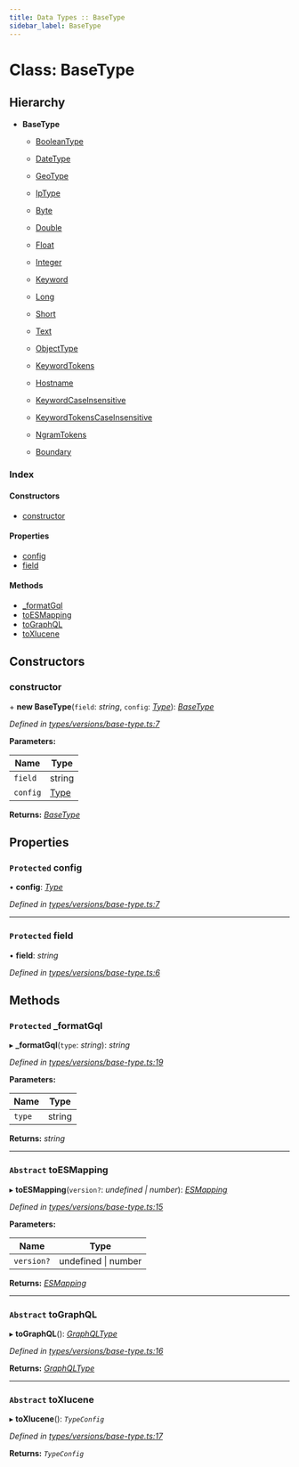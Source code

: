 ```yaml
---
title: Data Types :: BaseType
sidebar_label: BaseType
---
```


# Class: BaseType

## Hierarchy

* **BaseType**

  * [BooleanType](booleantype.md)

  * [DateType](datetype.md)

  * [GeoType](geotype.md)

  * [IpType](iptype.md)

  * [Byte](byte.md)

  * [Double](double.md)

  * [Float](float.md)

  * [Integer](integer.md)

  * [Keyword](keyword.md)

  * [Long](long.md)

  * [Short](short.md)

  * [Text](text.md)

  * [ObjectType](objecttype.md)

  * [KeywordTokens](keywordtokens.md)

  * [Hostname](hostname.md)

  * [KeywordCaseInsensitive](keywordcaseinsensitive.md)

  * [KeywordTokensCaseInsensitive](keywordtokenscaseinsensitive.md)

  * [NgramTokens](ngramtokens.md)

  * [Boundary](boundary.md)

### Index

#### Constructors

* [constructor](basetype.md#constructor)

#### Properties

* [config](basetype.md#protected-config)
* [field](basetype.md#protected-field)

#### Methods

* [_formatGql](basetype.md#protected-_formatgql)
* [toESMapping](basetype.md#abstract-toesmapping)
* [toGraphQL](basetype.md#abstract-tographql)
* [toXlucene](basetype.md#abstract-toxlucene)

## Constructors

###  constructor

\+ **new BaseType**(`field`: *string*, `config`: *[Type](../overview.md#type)*): *[BaseType](basetype.md)*

*Defined in [types/versions/base-type.ts:7](https://github.com/terascope/teraslice/blob/5e4063e2/packages/data-types/src/types/versions/base-type.ts#L7)*

**Parameters:**

Name | Type |
------ | ------ |
`field` | string |
`config` | [Type](../overview.md#type) |

**Returns:** *[BaseType](basetype.md)*

## Properties

### `Protected` config

• **config**: *[Type](../overview.md#type)*

*Defined in [types/versions/base-type.ts:7](https://github.com/terascope/teraslice/blob/5e4063e2/packages/data-types/src/types/versions/base-type.ts#L7)*

___

### `Protected` field

• **field**: *string*

*Defined in [types/versions/base-type.ts:6](https://github.com/terascope/teraslice/blob/5e4063e2/packages/data-types/src/types/versions/base-type.ts#L6)*

## Methods

### `Protected` _formatGql

▸ **_formatGql**(`type`: *string*): *string*

*Defined in [types/versions/base-type.ts:19](https://github.com/terascope/teraslice/blob/5e4063e2/packages/data-types/src/types/versions/base-type.ts#L19)*

**Parameters:**

Name | Type |
------ | ------ |
`type` | string |

**Returns:** *string*

___

### `Abstract` toESMapping

▸ **toESMapping**(`version?`: *undefined | number*): *[ESMapping](../interfaces/esmapping.md)*

*Defined in [types/versions/base-type.ts:15](https://github.com/terascope/teraslice/blob/5e4063e2/packages/data-types/src/types/versions/base-type.ts#L15)*

**Parameters:**

Name | Type |
------ | ------ |
`version?` | undefined \| number |

**Returns:** *[ESMapping](../interfaces/esmapping.md)*

___

### `Abstract` toGraphQL

▸ **toGraphQL**(): *[GraphQLType](../interfaces/graphqltype.md)*

*Defined in [types/versions/base-type.ts:16](https://github.com/terascope/teraslice/blob/5e4063e2/packages/data-types/src/types/versions/base-type.ts#L16)*

**Returns:** *[GraphQLType](../interfaces/graphqltype.md)*

___

### `Abstract` toXlucene

▸ **toXlucene**(): *`TypeConfig`*

*Defined in [types/versions/base-type.ts:17](https://github.com/terascope/teraslice/blob/5e4063e2/packages/data-types/src/types/versions/base-type.ts#L17)*

**Returns:** *`TypeConfig`*
